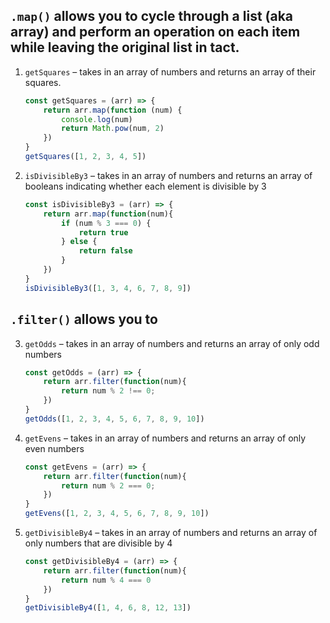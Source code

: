 ## `.map()` allows you to cycle through a list (aka array) and perform an operation on each item while leaving the original list in tact.

1. `getSquares` – takes in an array of numbers and returns an array of their squares.

   ```js
   const getSquares = (arr) => {
       return arr.map(function (num) {
           console.log(num)
           return Math.pow(num, 2)
       })
   }
   getSquares([1, 2, 3, 4, 5])
   ```

2. `isDivisibleBy3` – takes in an array of numbers and returns an array of booleans indicating whether each element is divisible by 3
   ```js
   const isDivisibleBy3 = (arr) => {
       return arr.map(function(num){
           if (num % 3 === 0) {
               return true
           } else {
               return false
           }
       })
   }
   isDivisibleBy3([1, 3, 4, 6, 7, 8, 9])
   ```
## `.filter()` allows you to 

3. `getOdds` – takes in an array of numbers and returns an array of only odd numbers

   ```js
   const getOdds = (arr) => {
       return arr.filter(function(num){
           return num % 2 !== 0;
       })
   }
   getOdds([1, 2, 3, 4, 5, 6, 7, 8, 9, 10])
   ```

4. `getEvens` – takes in an array of numbers and returns an array of only even numbers

   ```js
   const getEvens = (arr) => {
       return arr.filter(function(num){
           return num % 2 === 0;
       })
   }
   getEvens([1, 2, 3, 4, 5, 6, 7, 8, 9, 10])
   ```

5. `getDivisibleBy4` – takes in an array of numbers and returns an array of only numbers that are divisible by 4
   ```js
   const getDivisibleBy4 = (arr) => {
       return arr.filter(function(num){
           return num % 4 === 0
       })
   }
   getDivisibleBy4([1, 4, 6, 8, 12, 13])
   ```

